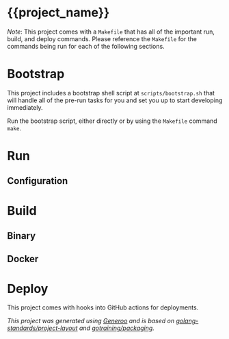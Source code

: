 # {{project_name}}

*Note*: This project comes with a `Makefile` that has all of the important run, build, and
deploy commands. Please reference the `Makefile` for the commands being run for each of
the following sections.

# Bootstrap

This project includes a bootstrap shell script at `scripts/bootstrap.sh` that will handle
all of the pre-run tasks for you and set you up to start developing immediately.

Run the bootstrap script, either directly or by using the `Makefile` command `make`. 

# Run

## Configuration

# Build

## Binary

## Docker

# Deploy

This project comes with hooks into GitHub actions for deployments. 

*This project was generated using [Generoo](generoo.armyofone.tech) and is based on [golang-standards/project-layout](https://github.com/golang-standards/project-layout) and [gotraining/packaging](https://github.com/ardanlabs/gotraining/tree/master/topics/go/design/packaging).* 
